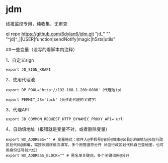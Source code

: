 # jdm
线报监控专用，纯收集，无审查

ql repo https://github.com/6dylan6/jdm.git "jd_" "" "^jd[^_]|USER|function|sendNotify|magic|h5sts|utils"

##一些变量（没写的看脚本内注释）

1、自定义sign

```
export JD_SIGN_KRAPI
```

2、使用代理池

```
export DP_POOL='http://192.168.1.200:8080'（代理池ip）

export PERMIT_JS='luck'（允许走代理的关键字）
```
3、代理API

```
export JD_COMMON_REQUEST_HTTP_DYNAMIC_PROXY_API='url'
```


4、自动填地址（报错就是变量不对，或者删除变量）


```
export WX_ADDRESS="" # 变量格式：收件人@手机号@省份@城市@区县@详细地址@6位行政区划代码@邮编，需按照顺序依次填写，多个用管道符分开（6位行政区划代码自己查地图，也可用身份证号前六位）
export WX_ADDRESS_BLOCK="" # 黑名单关键词，多个关键词用@分开
```


